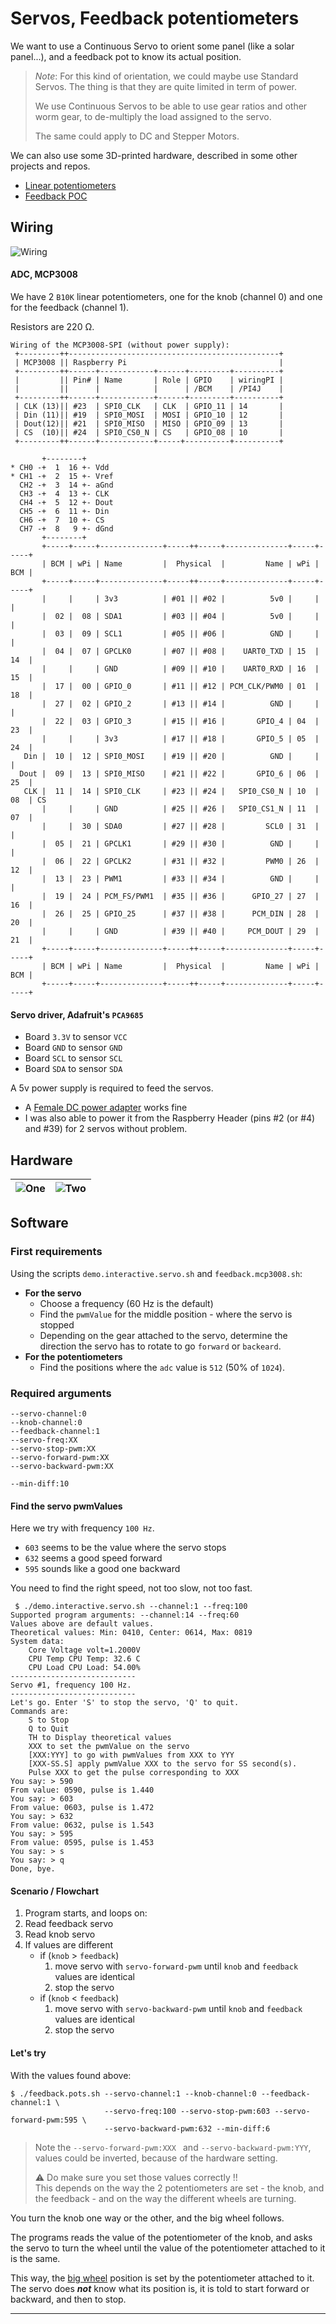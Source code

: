 # Servos, Feedback potentiometers
We want to use a Continuous Servo to orient some panel (like a solar panel...),
and a feedback pot to know its actual position.

> _Note_: For this kind of orientation, we could maybe use Standard Servos.
> The thing is that they are quite limited in term of power. 
>
> We use Continuous Servos to be able to use gear ratios and other worm gear, 
> to de-multiply the load assigned to the servo.
>
> The same could apply to DC and Stepper Motors.   

We can also use some 3D-printed hardware, described in some other projects and repos.
- [Linear potentiometers](https://github.com/OlivierLD/raspberry-coffee/blob/master/ADC-benchmark/LINEAR_POTS.md)
- [Feedback POC](https://github.com/OlivierLD/3DPrinting/tree/master/OpenSCAD/FeedbackPOC)

## Wiring

![Wiring](./RPi-MCP3008-2-Pots_bb.png)

#### ADC, MCP3008
We have 2 `B10K` linear potentiometers, one for the knob (channel 0) and one for the feedback (channel 1).

Resistors are 220 &Omega;.

```
Wiring of the MCP3008-SPI (without power supply):
 +---------++-----------------------------------------------+
 | MCP3008 || Raspberry Pi                                  |
 +---------++------+------------+------+---------+----------+
 |         || Pin# | Name       | Role | GPIO    | wiringPI |
 |         ||      |            |      | /BCM    | /PI4J    |
 +---------++------+------------+------+---------+----------+
 | CLK (13)|| #23  | SPI0_CLK   | CLK  | GPIO_11 | 14       |
 | Din (11)|| #19  | SPI0_MOSI  | MOSI | GPIO_10 | 12       |
 | Dout(12)|| #21  | SPI0_MISO  | MISO | GPIO_09 | 13       |
 | CS  (10)|| #24  | SPI0_CS0_N | CS   | GPIO_08 | 10       |
 +---------++------+------------+-----+----------+----------+

       +--------+ 
* CH0 -+  1  16 +- Vdd 
* CH1 -+  2  15 +- Vref 
  CH2 -+  3  14 +- aGnd 
  CH3 -+  4  13 +- CLK 
  CH4 -+  5  12 +- Dout 
  CH5 -+  6  11 +- Din 
  CH6 -+  7  10 +- CS 
  CH7 -+  8   9 +- dGnd 
       +--------+ 
       +-----+-----+--------------+-----++-----+--------------+-----+-----+
       | BCM | wPi | Name         |  Physical  |         Name | wPi | BCM |
       +-----+-----+--------------+-----++-----+--------------+-----+-----+
       |     |     | 3v3          | #01 || #02 |          5v0 |     |     |       
       |  02 |  08 | SDA1         | #03 || #04 |          5v0 |     |     |       
       |  03 |  09 | SCL1         | #05 || #06 |          GND |     |     |       
       |  04 |  07 | GPCLK0       | #07 || #08 |    UART0_TXD | 15  | 14  |       
       |     |     | GND          | #09 || #10 |    UART0_RXD | 16  | 15  |       
       |  17 |  00 | GPIO_0       | #11 || #12 | PCM_CLK/PWM0 | 01  | 18  |       
       |  27 |  02 | GPIO_2       | #13 || #14 |          GND |     |     |       
       |  22 |  03 | GPIO_3       | #15 || #16 |       GPIO_4 | 04  | 23  |       
       |     |     | 3v3          | #17 || #18 |       GPIO_5 | 05  | 24  |       
   Din |  10 |  12 | SPI0_MOSI    | #19 || #20 |          GND |     |     |       
  Dout |  09 |  13 | SPI0_MISO    | #21 || #22 |       GPIO_6 | 06  | 25  |       
   CLK |  11 |  14 | SPI0_CLK     | #23 || #24 |   SPI0_CS0_N | 10  | 08  | CS    
       |     |     | GND          | #25 || #26 |   SPI0_CS1_N | 11  | 07  |       
       |     |  30 | SDA0         | #27 || #28 |         SCL0 | 31  |     |       
       |  05 |  21 | GPCLK1       | #29 || #30 |          GND |     |     |       
       |  06 |  22 | GPCLK2       | #31 || #32 |         PWM0 | 26  | 12  |       
       |  13 |  23 | PWM1         | #33 || #34 |          GND |     |     |       
       |  19 |  24 | PCM_FS/PWM1  | #35 || #36 |      GPIO_27 | 27  | 16  |       
       |  26 |  25 | GPIO_25      | #37 || #38 |      PCM_DIN | 28  | 20  |       
       |     |     | GND          | #39 || #40 |     PCM_DOUT | 29  | 21  |       
       +-----+-----+--------------+-----++-----+--------------+-----+-----+
       | BCM | wPi | Name         |  Physical  |         Name | wPi | BCM |
       +-----+-----+--------------+-----++-----+--------------+-----+-----+
```

#### Servo driver, Adafruit's `PCA9685`
- Board `3.3V` to sensor `VCC`
- Board `GND` to sensor `GND`
- Board `SCL` to sensor `SCL`
- Board `SDA` to sensor `SDA`

A 5v power supply is required to feed the servos.

- A [Female DC power adapter](http://adafru.it/368) works fine
- I was also able to power it from the Raspberry Header (pins #2 (or #4) and #39) for 2 servos without problem.

## Hardware

| ![One](./images/01.jpg) | ![Two](./images/02.jpg) |
|:-----------------------:|:-----------------------:|

## Software

### First requirements
Using the scripts `demo.interactive.servo.sh` and `feedback.mcp3008.sh`:
- **For the servo**
    - Choose a frequency (60 Hz is the default)
    - Find the `pwmValue` for the middle position - where the servo is stopped
    - Depending on the gear attached to the servo, determine the direction the servo has to rotate to go `forward` or `backeard`.
- **For the potentiometers**
    - Find the positions where the `adc` value is `512` (50% of `1024`).

### Required arguments
```
--servo-channel:0 
--knob-channel:0 
--feedback-channel:1 
--servo-freq:XX 
--servo-stop-pwm:XX
--servo-forward-pwm:XX 
--servo-backward-pwm:XX 
```

```
--min-diff:10
```


#### Find the servo pwmValues
Here we try with frequency `100 Hz`.
- `603` seems to be the value where the servo stops
- `632` seems a good speed forward
- `595` sounds like a good one backward

You need to find the right speed, not too slow, not too fast.

```
 $ ./demo.interactive.servo.sh --channel:1 --freq:100
Supported program arguments: --channel:14 --freq:60
Values above are default values.
Theoretical values: Min: 0410, Center: 0614, Max: 0819
System data:
	Core Voltage volt=1.2000V
	CPU Temp CPU Temp: 32.6 C
	CPU Load CPU Load: 54.00%
----------------------------
Servo #1, frequency 100 Hz.
----------------------------
Let's go. Enter 'S' to stop the servo, 'Q' to quit.
Commands are:
	S to Stop
	Q to Quit
	TH to Display theoretical values
	XXX to set the pwmValue on the servo
	[XXX:YYY] to go with pwmValues from XXX to YYY
	[XXX-SS.S] apply pwmValue XXX to the servo for SS second(s).
	Pulse XXX to get the pulse corresponding to XXX
You say: > 590
From value: 0590, pulse is 1.440
You say: > 603
From value: 0603, pulse is 1.472
You say: > 632
From value: 0632, pulse is 1.543
You say: > 595
From value: 0595, pulse is 1.453
You say: > s
You say: > q
Done, bye.
```

#### Scenario / Flowchart

1. Program starts, and loops on:
2. Read feedback servo
3. Read knob servo
4. If values are different
    - if (`knob` > `feedback`)
        1. move servo with `servo-forward-pwm` until `knob` and `feedback` values are identical
        2. stop the servo 
    - if (`knob` < `feedback`)
        1. move servo with `servo-backward-pwm` until
         `knob` and `feedback` values are identical
        2. stop the servo 

#### Let's try
With the values found above:
```
$ ./feedback.pots.sh --servo-channel:1 --knob-channel:0 --feedback-channel:1 \ 
                     --servo-freq:100 --servo-stop-pwm:603 --servo-forward-pwm:595 \ 
                     --servo-backward-pwm:632 --min-diff:6
```
> Note the `--servo-forward-pwm:XXX ` and `--servo-backward-pwm:YYY`, values could be inverted, because of the hardware setting.
> 
> ⚠️ Do make sure you set those values correctly !!  
> This depends on the way the 2 potentiometers are set - the knob, and the feedback - and on the way the different wheels are turning.

You turn the knob one way or the other, and the big wheel follows.

The programs reads the value of the potentiometer of the knob, and asks the servo to turn the wheel until the value of
the potentiometer attached to it is the same.

This way, the [big wheel](#hardware) position is set by the potentiometer attached to it. The servo
does **_not_** know what its position is, it is told to start forward or backward, and then
to stop.
   
--- 
